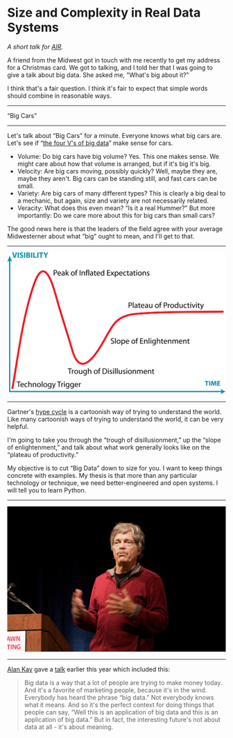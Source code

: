 # Size and Complexity in Real Data Systems


*A short talk for [AIR](http://www.air.org/).*

A friend from the Midwest got in touch with me recently to get my address for a Christmas card. We got to talking, and I told her that I was going to give a talk about big data. She asked me, "What's big about it?"

I think that's a fair question. I think it's fair to expect that simple words should combine in reasonable ways.


-----

“Big Cars”

-----

Let's talk about “Big Cars” for a minute. Everyone knows what big cars are. Let's see if “[the four V's of big data](http://www.ibmbigdatahub.com/infographic/four-vs-big-data)” make sense for cars.

 * Volume: Do big cars have big volume? Yes. This one makes sense. We might care about how that volume is arranged, but if it's big it's big.
 * Velocity: Are big cars moving, possibly quickly? Well, maybe they are, maybe they aren't. Big cars can be standing still, and fast cars can be small.
 * Variety: Are big cars of many different types? This is clearly a big deal to a mechanic, but again, size and variety are not necessarily related.
 * Veracity: What does this even mean? “Is it a real Hummer?” But more importantly: Do we care more about this for big cars than small cars?

The good news here is that the leaders of the field agree with your average Midwesterner about what “big” ought to mean, and I'll get to that.


-----

![](hype_cycle.png)

-----


Gartner's [hype cycle](http://en.wikipedia.org/wiki/Hype_cycle) is a cartoonish way of trying to understand the world. Like many cartoonish ways of trying to understand the world, it can be very helpful.

I'm going to take you through the “trough of disillusionment,” up the “slope of enlightenment,” and talk about what work generally looks like on the “plateau of productivity.”

My objective is to cut “Big Data” down to size for you. I want to keep things concrete with examples. My thesis is that more than any particular technology or technique, we need better-engineered and open systems. I will tell you to learn Python.


-----

![](alan_kay.jpg)

-----

[Alan Kay](http://en.wikipedia.org/wiki/Alan_Kay) gave a [talk](https://www.youtube.com/watch?v=gTAghAJcO1o) earlier this year which included this:

> Big data is a way that a lot of people are trying to make money today. And it's a favorite of marketing people, because it's in the wind. Everybody has heard the phrase “big data.” Not everybody knows what it means. And so it's the perfect context for doing things that people can say, “Well this is an application of big data and this is an application of big data.” But in fact, the interesting future's not about data at all - it's about meaning.

